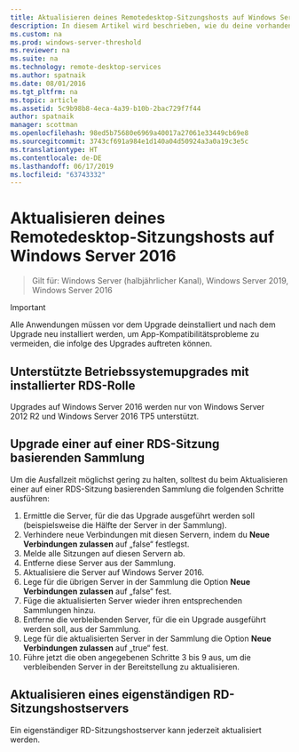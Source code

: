 ```yaml
---
title: Aktualisieren deines Remotedesktop-Sitzungshosts auf Windows Server 2016
description: In diesem Artikel wird beschrieben, wie du deine vorhandenen Bereitstellungen der Remotedesktopdienste auf Windows Server 2016 aktualisierst.
ms.custom: na
ms.prod: windows-server-threshold
ms.reviewer: na
ms.suite: na
ms.technology: remote-desktop-services
ms.author: spatnaik
ms.date: 08/01/2016
ms.tgt_pltfrm: na
ms.topic: article
ms.assetid: 5c9b98b8-4eca-4a39-b10b-2bac729f7f44
author: spatnaik
manager: scottman
ms.openlocfilehash: 98ed5b75680e6969a40017a27061e33449cb69e8
ms.sourcegitcommit: 3743cf691a984e1d140a04d50924a3a0a19c3e5c
ms.translationtype: HT
ms.contentlocale: de-DE
ms.lasthandoff: 06/17/2019
ms.locfileid: "63743332"
---
```

# <a name="upgrading-your-remote-desktop-session-host-to-windows-server-2016"></a>Aktualisieren deines Remotedesktop-Sitzungshosts auf Windows Server 2016

>Gilt für: Windows Server (halbjährlicher Kanal), Windows Server 2019, Windows Server 2016

> [!IMPORTANT]
> Alle Anwendungen müssen vor dem Upgrade deinstalliert und nach dem Upgrade neu installiert werden, um App-Kompatibilitätsprobleme zu vermeiden, die infolge des Upgrades auftreten können.

## <a name="supported-os-upgrades-with-rds-role-installed"></a>Unterstützte Betriebssystemupgrades mit installierter RDS-Rolle
Upgrades auf Windows Server 2016 werden nur von Windows Server 2012 R2 und Windows Server 2016 TP5 unterstützt.

## <a name="upgrading-a-rds-session-based-collection"></a>Upgrade einer auf einer RDS-Sitzung basierenden Sammlung
Um die Ausfallzeit möglichst gering zu halten, solltest du beim Aktualisieren einer auf einer RDS-Sitzung basierenden Sammlung die folgenden Schritte ausführen:

1. Ermittle die Server, für die das Upgrade ausgeführt werden soll (beispielsweise die Hälfte der Server in der Sammlung).
2. Verhindere neue Verbindungen mit diesen Servern, indem du **Neue Verbindungen zulassen** auf „false“ festlegst.
3. Melde alle Sitzungen auf diesen Servern ab. 
4. Entferne diese Server aus der Sammlung.
5. Aktualisiere die Server auf Windows Server 2016.
6. Lege für die übrigen Server in der Sammlung die Option **Neue Verbindungen zulassen** auf „false“ fest.
7. Füge die aktualisierten Server wieder ihren entsprechenden Sammlungen hinzu.
8. Entferne die verbleibenden Server, für die ein Upgrade ausgeführt werden soll, aus der Sammlung.
9. Lege für die aktualisierten Server in der Sammlung die Option **Neue Verbindungen zulassen** auf „true“ fest.
10. Führe jetzt die oben angegebenen Schritte 3 bis 9 aus, um die verbleibenden Server in der Bereitstellung zu aktualisieren.

## <a name="upgrading-a-standalone-rd-session-host-server"></a>Aktualisieren eines eigenständigen RD-Sitzungshostservers
Ein eigenständiger RD-Sitzungshostserver kann jederzeit aktualisiert werden.